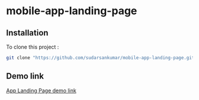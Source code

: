 # mobile-app-landing-page

## Installation

To clone this project :

```bash
git clone "https://github.com/sudarsankumar/mobile-app-landing-page.git"
```

## Demo link
[App Landing Page demo link](https://sudarsankumar.github.io/sneakers-landing-page.git/)